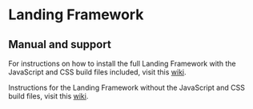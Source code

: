 # Landing Framework

## Manual and support

For instructions on how to install the full Landing Framework with the JavaScript and CSS build files included, visit this [wiki](https://gitlab.com/NowSquare/Landing-Framework/wikis/home).

Instructions for the Landing Framework without the JavaScript and CSS build files, visit this [wiki](https://gitlab.com/NowSquare/Landing-Framework-Build/wikis/home).

